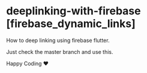 # deeplinking-with-firebase [firebase_dynamic_links]
How to deep linking using firebase flutter.

Just check the master branch and use this.

Happy Coding ❤️
